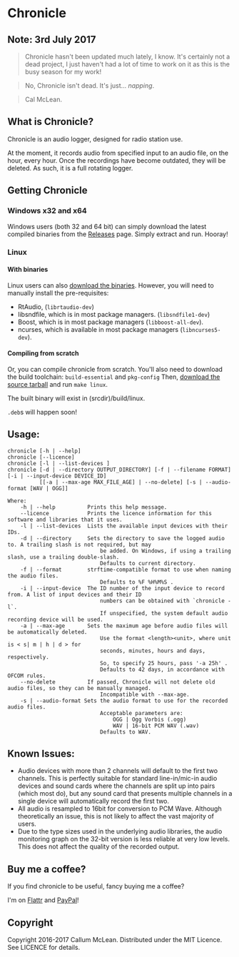 # Chronicle

## Note: 3rd July 2017
> Chronicle hasn't been updated much lately, I know.  It's certainly not a dead project, I just haven't had a lot of time to work on it as this is the busy season for my work!

> No, Chronicle isn't dead. It's just... *napping*.

> Cal McLean.

## What is Chronicle?

Chronicle is an audio logger, designed for radio station use.

At the moment, it records audio from specified input to an audio file, on the hour, every hour. Once the recordings have become outdated, they will be deleted. As such, it is a full rotating logger.

## Getting Chronicle
### Windows x32 and x64
Windows users (both 32 and 64 bit) can simply download the latest compiled binaries from the [Releases](https://github.com/calmcl1/chronicle/releases) page. Simply extract and run. Hooray!

### Linux
#### With binaries
Linux users can also [download the binaries](https://github.com/calmcl1/chronicle/releases). However, you will need to manually install the pre-requisites:
* RtAudio, (`librtaudio-dev`)
* libsndfile, which is in most package managers. (`libsndfile1-dev`)
* Boost, which is in most package managers (`libboost-all-dev`).
* ncurses, which is available in most package managers (`libncurses5-dev`).

#### Compiling from scratch
Or, you can compile chronicle from scratch.
You'll also need to download the build toolchain: `build-essential` and `pkg-config`
Then, [download the source tarball](https://github.com/calmcl1/chronicle/releases) and run `make linux`.

The built binary will exist in (srcdir)/build/linux.

`.deb`s will happen soon!

## Usage:

```
chronicle [-h | --help]
chronicle [--licence]
chronicle [-l | --list-devices ]
chronicle [-d | --directory OUTPUT_DIRECTORY] [-f | --filename FORMAT] [-i | --input-device DEVICE_ID]
          [[-a | --max-age MAX_FILE_AGE] | --no-delete] [-s | --audio-format [WAV | OGG]]

Where:
    -h | --help          Prints this help message.
    --licence            Prints the licence information for this software and libraries that it uses.
    -l | --list-devices  Lists the available input devices with their IDs.
    -d | --directory     Sets the directory to save the logged audio to. A trailing slash is not required, but may
                             be added. On Windows, if using a trailing slash, use a trailing double-slash.
                             Defaults to current directory.
    -f | --format        strftime-compatible format to use when naming the audio files.
                             Defaults to %F %H%M%S .
    -i | --input-device  The ID number of the input device to record from. A list of input devices and their ID
                             numbers can be obtained with `chronicle -l`.
                             If unspecified, the system default audio recording device will be used.
    -a | --max-age       Sets the maximum age before audio files will be automatically deleted.
							 Use the format <length><unit>, where unit is < s| m | h | d > for
							 seconds, minutes, hours and days, respectively.
							 So, to specify 25 hours, pass '-a 25h' .
				             Defaults to 42 days, in accordance with OFCOM rules.
    --no-delete          If passed, Chronicle will not delete old audio files, so they can be manually managed.
		                     Incompatible with --max-age.
    -s | --audio-format Sets the audio format to use for the recorded audio files.
                             Acceptable parameters are:
                                 OGG | Ogg Vorbis (.ogg)
                                 WAV | 16-bit PCM WAV (.wav)
                             Defaults to WAV.
```

## Known Issues:
* Audio devices with more than 2 channels will default to the first two channels. This is perfectly suitable for standard line-in/mic-in audio devices and sound cards where the channels are split up into pairs (which most do), but any sound card that presents multiple channels in a single device will automatically record the first two.
* All audio is resampled to 16bit for conversion to PCM Wave. Although theoretically an issue, this is not likely to affect the vast majority of users.
* Due to the type sizes used in the underlying audio libraries, the audio monitoring graph on the 32-bit version is less reliable at very low levels. This does not affect the quality of the recorded output.

## Buy me a coffee?
If you find chronicle to be useful, fancy buying me a coffee?

I'm on [Flattr](https://flattr.com/submit/auto?fid=kzr39z&url=http%3A%2F%2Fgithub.com%2Fcalmcl1%2Fchronicle) and [PayPal](https://www.paypal.com/cgi-bin/webscr?cmd=_s-xclick&hosted_button_id=FXDR44PHGFEDN)!

## Copyright
Copyright 2016-2017 Callum McLean.
Distributed under the MIT Licence. See LICENCE for details.
